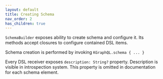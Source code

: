 ```yaml
---
layout: default
title: Creating Schema
nav_order: 2
has_children: true
---
```



`SchemaBuilder` exposes ability to create schema and configure it. Its methods accept closures to configure contained DSL items.

Schema creation is performed by invoking `KGraphQL.schema { ... }`

Every DSL receiver exposes `description: String?` property. Description is visible in introspection system. This property is omitted in documentation for each schema element.